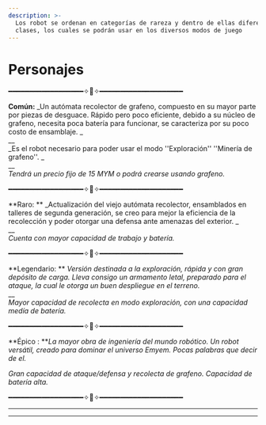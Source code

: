 ```yaml
---
description: >-
  Los robot se ordenan en categorías de rareza y dentro de ellas diferentes
  clases, los cuales se podrán usar en los diversos modos de juego
---
```


# Personajes

━━━━━━━━━━━━━━━━━━✧🤖✧━━━━━━━━━━━━━━━━━━━━

**Común:**  _Un autómata recolector de grafeno, compuesto en su mayor parte por piezas de desguace. Rápido pero poco eficiente, debido a su núcleo de grafeno, necesita poca batería para funcionar, se caracteriza por su poco costo de ensamblaje. _\
__\
_Es el robot necesario para poder usar el modo ''Exploración'' ''Minería de grafeno''. _\
__\
_Tendrá un precio fijo de 15 MYM o podrá crearse usando grafeno._

━━━━━━━━━━━━━━━━━━✧🤖✧━━━━━━━━━━━━━━━━━━━━

**Raro: ** _Actualización del viejo autómata recolector, ensamblados en talleres de segunda generación, se creo para mejor la eficiencia de la recolección y poder otorgar una defensa ante amenazas del exterior. _\
__\
_Cuenta con mayor capacidad de trabajo y batería._

━━━━━━━━━━━━━━━━━━✧🤖✧━━━━━━━━━━━━━━━━━━━━

**Legendario: ** _Versión destinada a la exploración, rápida y con gran depósito de carga. Lleva consigo un armamento letal, preparado para el ataque, la cual le otorga un buen despliegue en el terreno._\
__\
_Mayor capacidad de recolecta en modo exploración, con una capacidad medía de batería._

━━━━━━━━━━━━━━━━━━✧🤖✧━━━━━━━━━━━━━━━━━━━━

**Épico : **_La mayor obra de ingeniería del mundo robótico. Un robot versátil, creado para dominar el universo Emyem. Pocas palabras que decir de el._

_Gran capacidad de ataque/defensa y recolecta de grafeno. Capacidad de batería alta._

━━━━━━━━━━━━━━━━━━✧🤖✧━━━━━━━━━━━━━━━━━━━━

****

****

